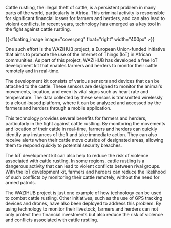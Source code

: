 Cattle rustling, the illegal theft of cattle, is a persistent problem in many parts of the world, particularly in Africa. This criminal activity is responsible for significant financial losses for farmers and herders, and can also lead to violent conflicts. In recent years, technology has emerged as a key tool in the fight against cattle rustling.

{{<floating_image image="cover.png" float="right" width="400px" >}}

One such effort is the WAZIHUB project, a European Union-funded initiative that aims to promote the use of the Internet of Things (IoT) in African communities. As part of this project, WAZIHUB has developed a free IoT development kit that enables farmers and herders to monitor their cattle remotely and in real-time.

The development kit consists of various sensors and devices that can be attached to the cattle. These sensors are designed to monitor the animal's movements, location, and even its vital signs such as heart rate and temperature. The data collected by these sensors is transmitted wirelessly to a cloud-based platform, where it can be analyzed and accessed by the farmers and herders through a mobile application.

This technology provides several benefits for farmers and herders, particularly in the fight against cattle rustling. By monitoring the movements and location of their cattle in real-time, farmers and herders can quickly identify any instances of theft and take immediate action. They can also receive alerts when their cattle move outside of designated areas, allowing them to respond quickly to potential security breaches.

The IoT development kit can also help to reduce the risk of violence associated with cattle rustling. In some regions, cattle rustling is a dangerous activity that can lead to violent conflicts between rival groups. With the IoT development kit, farmers and herders can reduce the likelihood of such conflicts by monitoring their cattle remotely, without the need for armed patrols.

The WAZIHUB project is just one example of how technology can be used to combat cattle rustling. Other initiatives, such as the use of GPS tracking devices and drones, have also been deployed to address this problem. By using technology to monitor their livestock, farmers and herders can not only protect their financial investments but also reduce the risk of violence and conflicts associated with cattle rustling.